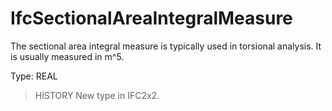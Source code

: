 # IfcSectionalAreaIntegralMeasure

The sectional area integral measure is typically used in torsional analysis. It is usually measured in m\^5.
<!-- end of short definition -->

Type: REAL

> HISTORY New type in IFC2x2.
